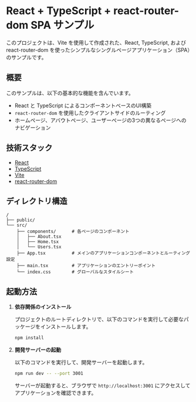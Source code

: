 # React + TypeScript + react-router-dom SPA サンプル

このプロジェクトは、Vite を使用して作成された、React, TypeScript, および react-router-dom を使ったシンプルなシングルページアプリケーション（SPA）のサンプルです。

## 概要

このサンプルは、以下の基本的な機能を含んでいます。

*   React と TypeScript によるコンポーネントベースのUI構築
*   `react-router-dom` を使用したクライアントサイドのルーティング
*   ホームページ、アバウトページ、ユーザーページの3つの異なるページへのナビゲーション

## 技術スタック

*   [React](https://reactjs.org/)
*   [TypeScript](https://www.typescriptlang.org/)
*   [Vite](https://vitejs.dev/)
*   [react-router-dom](https://reactrouter.com/)

## ディレクトリ構造

```
/
├── public/
└── src/
    ├── components/      # 各ページのコンポーネント
    │   ├── About.tsx
    │   ├── Home.tsx
    │   └── Users.tsx
    ├── App.tsx          # メインのアプリケーションコンポーネントとルーティング設定
    ├── main.tsx         # アプリケーションのエントリーポイント
    └── index.css        # グローバルなスタイルシート
```

## 起動方法

1.  **依存関係のインストール**

    プロジェクトのルートディレクトリで、以下のコマンドを実行して必要なパッケージをインストールします。

    ```bash
    npm install
    ```

2.  **開発サーバーの起動**

    以下のコマンドを実行して、開発サーバーを起動します。

    ```bash
    npm run dev -- --port 3001
    ```

    サーバーが起動すると、ブラウザで `http://localhost:3001` にアクセスしてアプリケーションを確認できます。